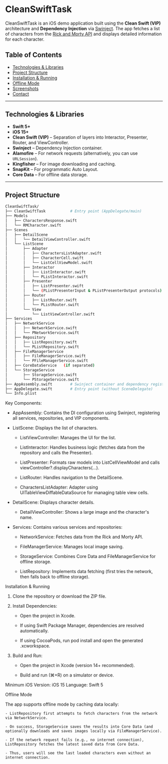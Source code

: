 # CleanSwiftTask

CleanSwiftTask is an iOS demo application built using the **Clean Swift (VIP)** architecture and **Dependency Injection** via [Swinject](https://github.com/Swinject/Swinject). The app fetches a list of characters from the [Rick and Morty API](https://rickandmortyapi.com/) and displays detailed information for each character.

## Table of Contents

- [Technologies & Libraries](#technologies--libraries)
- [Project Structure](#project-structure)
- [Installation & Running](#installation--running)
- [Offline Mode](#offline-mode)
- [Screenshots](#screenshots)
- [Contact](#contact)

---

## Technologies & Libraries

- **Swift 5+**
- **iOS 15+**
- **Clean Swift (VIP)** – Separation of layers into Interactor, Presenter, Router, and ViewController.
- **Swinject** – Dependency Injection container.
- **Alamofire** – For network requests (alternatively, you can use `URLSession`).
- **Kingfisher** – For image downloading and caching.
- **SnapKit** – For programmatic Auto Layout.
- **Core Data** – For offline data storage.

---

## Project Structure

```bash
CleanSwiftTask/
├── CleanSwiftTask           # Entry point (AppDelegate/main)
├── Models
│   ├── CharactersResponse.swift
│   └── RMCharacter.swift
├── Scenes
│   ├── DetailScene
│   │   └── DetailViewController.swift
│   └── ListScene
│       ├── Adapter
│       │   ├── CharactersListAdapter.swift
│       │   ├── CharacterCell.swift
│       │   └── ListCellViewModel.swift
│       ├── Interactor
│       │   ├── ListInteractor.swift
│       │   └── PListInteractor.swift
│       ├── Presenter
│       │   ├── ListPresenter.swift
│       │   └── (PListPresenterInput & PListPresenterOutput protocols)
│       ├── Router
│       │   ├── ListRouter.swift
│       │   └── PListRouter.swift
│       └── View
│           └── ListViewController.swift
├── Services
│   ├── NetworkService
│   │   ├── NetworkService.swift
│   │   └── PNetworkService.swift
│   ├── Repository
│   │   ├── ListRepository.swift
│   │   └── PListRepository.swift
│   ├── FileManagerService
│   │   ├── FileManagerService.swift
│   │   └── PFileManagerService.swift
│   ├── CoreDataService   (if separated)
│   └── StorageService
│       ├── StorageService.swift
│       └── PStorageService.swift
├── AppAssembly.swift        # Swinject container and dependency registration
├── AppDelegate.swift        # Entry point (without SceneDelegate)
└── Info.plist
```
Key Components:

- AppAssembly: Contains the DI configuration using Swinject, registering all services, repositories, and VIP components.

- ListScene: Displays the list of characters.

    - ListViewController: Manages the UI for the list.

    - ListInteractor: Handles business logic (fetches data from the repository and calls the Presenter).

    - ListPresenter: Formats raw models into ListCellViewModel and calls viewController?.displayCharacters(...).

    - ListRouter: Handles navigation to the DetailScene.

    - CharactersListAdapter: Adapter using UITableViewDiffableDataSource for managing table view cells.

- DetailScene: Displays character details.

    - DetailViewController: Shows a large image and the character's name.

- Services: Contains various services and repositories:

    - NetworkService: Fetches data from the Rick and Morty API.

    - FileManagerService: Manages local image saving.

    - StorageService: Combines Core Data and FileManagerService for offline storage.

    - ListRepository: Implements data fetching (first tries the network, then falls back to offline storage).

Installation & Running

1. Clone the repository or download the ZIP file.

2. Install Dependencies:

    - Open the project in Xcode.

    - If using Swift Package Manager, dependencies are resolved automatically.

    - If using CocoaPods, run pod install and open the generated .xcworkspace.

3. Build and Run:

    - Open the project in Xcode (version 14+ recommended).

    - Build and run (⌘+R) on a simulator or device.

Minimum iOS Version: iOS 15
Language: Swift 5

Offline Mode

The app supports offline mode by caching data locally:

    - ListRepository first attempts to fetch characters from the network via NetworkService.

    - On success, StorageService saves the results into Core Data (and optionally downloads and saves images locally via FileManagerService).

    - If the network request fails (e.g., no internet connection), ListRepository fetches the latest saved data from Core Data.

    - Thus, users will see the last loaded characters even without an internet connection.
